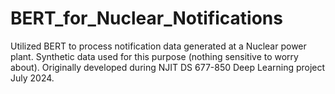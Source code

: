# BERT_for_Nuclear_Notifications
Utilized BERT to process notification data generated at a Nuclear power plant. Synthetic data used for this purpose (nothing sensitive to worry about). Originally developed during NJIT DS 677-850 Deep Learning project July 2024. 
